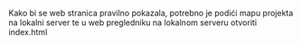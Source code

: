 Kako bi se web stranica pravilno pokazala, potrebno je podići mapu projekta na lokalni server te u web pregledniku na lokalnom serveru otvoriti index.html
